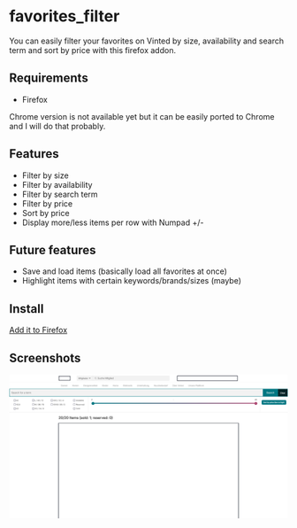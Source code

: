 # favorites_filter

You can easily filter your favorites on Vinted by size, availability and search term and sort by price with this firefox addon.

## Requirements

- Firefox

Chrome version is not available yet but it can be easily ported to Chrome and I will do that probably.

## Features

- Filter by size
- Filter by availability
- Filter by search term
- Filter by price
- Sort by price
- Display more/less items per row with Numpad +/-

## Future features

- Save and load items (basically load all favorites at once)
- Highlight items with certain keywords/brands/sizes (maybe)

## Install

[Add it to Firefox](https://addons.mozilla.org/de/firefox/addon/filter-favorites/)

## Screenshots

![Screenshot of User Interface](Screenshot.png)
